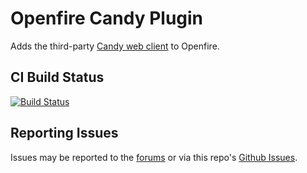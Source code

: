 # Openfire Candy Plugin

Adds the third-party [Candy web client](https://candy-chat.github.io/candy/) to Openfire.

## CI Build Status

[![Build Status](https://github.com/igniterealtime/openfire-candy-plugin/workflows/Java%20CI/badge.svg)](https://github.com/igniterealtime/openfire-candy-plugin/actions)

## Reporting Issues

Issues may be reported to the [forums](https://discourse.igniterealtime.org) or via this repo's [Github Issues](https://github.com/igniterealtime/openfire-candy-plugin).
